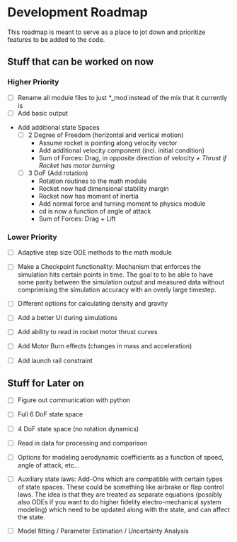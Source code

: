 # Development Roadmap
This roadmap is meant to serve as a place to jot down and prioritize features to be added to the code.

## Stuff that can be worked on now

### Higher Priority
- [ ] Rename all module files to just *_mod instead of the mix that it currently is
- [ ] Add basic output
- Add additional state Spaces
    - [ ] 2 Degree of Freedom (horizontal and vertical motion)
        - Assume rocket is pointing along velocity vector
        - Add additional velocity component (incl. initial condition)
        - Sum of Forces: Drag, in opposite direction of velocity _+ Thrust if Rocket has motor burning_
    - [ ] 3 DoF (Add rotation)
        - Rotation routines to the math module
        - Rocket now had dimensional stability margin
        - Rocket now has moment of inertia
        - Add normal force and turning moment to physics module
        - cd is now a function of angle of attack
        - Sum of Forces: Drag + Lift
     
### Lower Priority
- [ ] Adaptive step size ODE methods to the math module
- [ ] Make a Checkpoint functionality: Mechanism that enforces the simulation hits certain points in time. The goal to to be able to have some parity between the simulation output and measured data without comprimising the simulation accuracy with an overly large timestep.
- [ ] Different options for calculating density and gravity
- [ ] Add a better UI during simulations
- [ ] Add ability to read in rocket motor thrust curves
- [ ] Add Motor Burn effects (changes in mass and acceleration)
- [ ] Add launch rail constraint


## Stuff for Later on
- [ ] Figure out communication with python
- [ ] Full 6 DoF state space
- [ ] 4 DoF state space (no rotation dynamics)
- [ ] Read in data for processing and comparison
- [ ] Options for modeling aerodynamic coefficients as a function of speed, angle of attack, etc...
- [ ] Auxiliary state laws: Add-Ons which are compatible with certain types of state spaces. These could be something like airbrake or flap control laws. The idea is that they are treated as separate equations (possibly also ODEs if you want to do higher fidelity electro-mechanical system modeling) which need to be updated along with the state, and can affect the state.
- [ ] Model fitting / Parameter Estimation / Uncertainty Analysis





